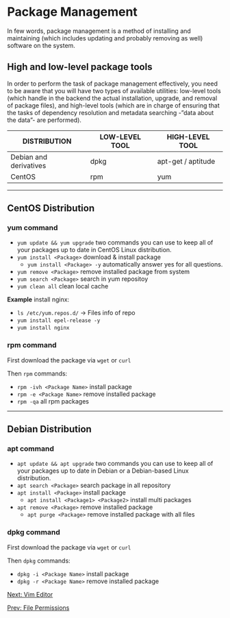 # Package Management

In few words, package management is a method of installing and maintaining (which includes updating and probably removing as well) software on the system.

## High and low-level package tools

In order to perform the task of package management effectively, you need to be aware that you will have two types of available utilities: low-level tools (which handle in the backend the actual installation, upgrade, and removal of package files), and high-level tools (which are in charge of ensuring that the tasks of dependency resolution and metadata searching -”data about the data”- are performed).

DISTRIBUTION           | LOW-LEVEL TOOL | HIGH-LEVEL TOOL
---------------------- | -------------- | ----------------
Debian and derivatives | dpkg           | apt-get / aptitude
CentOS                 | rpm            | yum

***

## CentOS Distribution

### yum command

* `yum update && yum upgrade` two commands you can use to keep all of your packages up to date in CentOS Linux distribution.
* `yum install <Package>` download & install package
  * `yum install <Package> -y` automatically answer yes for all questions.
* `yum remove <Package>` remove installed package from system
* `yum search <Package>` search in yum repositoy
* `yum clean all` clean local cache

**Example** install nginx:

* `ls /etc/yum.repos.d/` → Files info of repo
* `yum install epel-release -y`
* `yum install nginx`

### rpm command

First download the package via `wget` or `curl`

Then `rpm` commands:

* `rpm -ivh <Package Name>` install package
* `rpm -e <Package Name>` remove installed package
* `rpm -qa` all rpm packages

***

## Debian Distribution

### apt command

* `apt update && apt upgrade` two commands you can use to keep all of your packages up to date in Debian or a Debian-based Linux distribution.
* `apt search <Package>` search package in all repository
* `apt install <Package>` install package
  * `apt install <Package1> <Package2>` install multi packages
* `apt remove <Package>` remove installed package
  * `apt purge <Package>` remove installed package with all files

### dpkg command

First download the package via `wget` or `curl`

Then `dpkg` commands:

* `dpkg -i <Package Name>` install package
* `dpkg -r <Package Name>` remove installed package

[Next: Vim Editor](./Vim%20Editor.md)

[Prev: File Permissions](./File%20Permissions.md)
